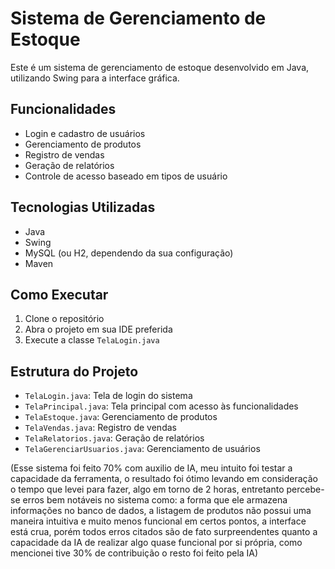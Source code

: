 # Sistema de Gerenciamento de Estoque

Este é um sistema de gerenciamento de estoque desenvolvido em Java, utilizando Swing para a interface gráfica.

## Funcionalidades

- Login e cadastro de usuários
- Gerenciamento de produtos
- Registro de vendas
- Geração de relatórios
- Controle de acesso baseado em tipos de usuário

## Tecnologias Utilizadas

- Java
- Swing
- MySQL (ou H2, dependendo da sua configuração)
- Maven

## Como Executar

1. Clone o repositório
2. Abra o projeto em sua IDE preferida
3. Execute a classe `TelaLogin.java`

## Estrutura do Projeto

- `TelaLogin.java`: Tela de login do sistema
- `TelaPrincipal.java`: Tela principal com acesso às funcionalidades
- `TelaEstoque.java`: Gerenciamento de produtos
- `TelaVendas.java`: Registro de vendas
- `TelaRelatorios.java`: Geração de relatórios
- `TelaGerenciarUsuarios.java`: Gerenciamento de usuários

(Esse sistema foi feito 70% com auxilio de IA, meu intuito foi testar a capacidade da ferramenta, o resultado foi ótimo levando em consideração o tempo que levei para fazer, algo em torno de 2 horas,
entretanto percebe-se erros bem notáveis no sistema como: a forma que ele armazena informações no banco de dados, a listagem de produtos não possui uma maneira intuitiva e muito menos funcional em certos pontos,
a interface está crua, porém todos erros citados são de fato surpreendentes quanto a capacidade da IA de realizar algo quase funcional por si própria, como mencionei tive 30% de contribuição
o resto foi feito pela IA)
